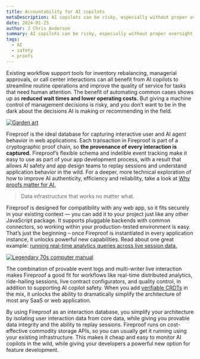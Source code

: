 ```yaml
---
title: Accountability for AI copilots
metaDescription: AI copilots can be risky, especially without proper oversight. Fireproof's unforgeable sync makes AI safety logging simple and cheap.
date: 2024-01-25
author: J Chris Anderson
summary: AI copilots can be risky, especially without proper oversight. Fireproof's unforgeable sync makes AI safety logging simple and cheap.
tags:
  - AI
  - safety
  - proofs
---
```


Existing workflow support tools for inventory rebalancing, managerial approvals, or call center interactions can all benefit from AI copilots to streamline routine operations and improve the quality of service for tasks that need human attention. The benefit of automating common cases shows up as **reduced wait times and lower operating costs.** But giving a machine control of management decisions is risky, and you don’t want to be in the dark about the decisions AI is making or recommending in the field.

[![Garden art](/static/img/garden-art.jpg)](https://www.flickr.com/photos/internetarchivebookimages/20925143421/)

Fireproof is the ideal database for capturing interactive user and AI agent behavior in web applications. Each transaction in Fireproof is part of a cryptographic proof chain, so **the provenance of every interaction is captured.** Fireproof’s flexible schema and indelible event tracking make it easy to use as part of your app development process, with a result that allows AI safety and app design teams to replay sessions and understand application behavior in the wild. For a deeper, more technical exploration of how to improve AI authenticity, efficiency and reliability, take a look at [Why proofs matter for AI.](https://fireproof.storage/posts/why-proofs-matter-for-ai/)

> Data infrastructure that works no matter what.

Fireproof is designed for compatibility with any web app, so it fits securely in your existing context — you can add it to your project just like any other JavaScript package. It supports pluggable backends with common connectors, so working within your production-tested environment is easy. That’s just the beginning – once Fireproof is instantiated in every application instance, it unlocks powerful new capabilities. Read about one great example: [running real-time analytics queries across live session data.](https://fireproof.storage/posts/from-mlops-to-point-of-sale:-merkle-proofs-and-data-locality/)

[![Legendary 70s computer manual](/static/img/computer-accountable.jpeg)](https://twitter.com/SwiftOnSecurity/status/1385565737167724545)

The combination of provable event logs and multi-writer live interaction makes Fireproof a good fit for workflows like real-time distributed analytics, ride-hailing sessions, live contract configurators, and quality control, in addition to supporting AI copilot safety. When you add [verifiable CRDTs](https://fireproof.storage/posts/why-verifiable-crdts-are-the-future-of-web-data/) in the mix, it unlocks the ability to dramatically simplify the architecture of most any SaaS or web application. 

By using Fireproof as an interaction database, you simplify your architecture by isolating user interaction data from core data, while giving you provable data integrity and the ability to replay sessions. Fireproof runs on cost-effective commodity storage APIs, so you can usually get it running using your existing infrastructure. This makes it cheap and easy to monitor AI copilots in the wild, while giving your developers a powerful new option for feature development.
